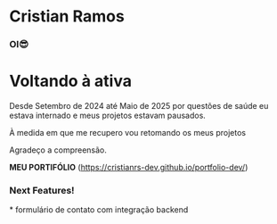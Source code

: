 # Cristian Ramos 
### OI😎



# Voltando à ativa

Desde Setembro de 2024 até Maio de 2025 por questões de saúde eu estava internado e meus projetos estavam pausados.

À medida em que me recupero vou retomando os meus projetos

Agradeço a compreensão.

**MEU PORTIFÓLIO** (https://cristianrs-dev.github.io/portfolio-dev/)

<h3>Next Features!</h3>
* formulário de contato com integração backend 







 

